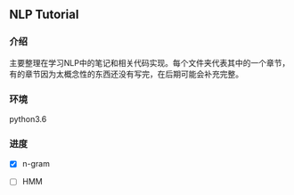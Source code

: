 ## <p algin='center'>NLP Tutorial</p>

### 介绍

主要整理在学习NLP中的笔记和相关代码实现。每个文件夹代表其中的一个章节，有的章节因为太概念性的东西还没有写完，在后期可能会补充完整。

### 环境

python3.6

### 进度

- [x] n-gram
- [ ] HMM



### 
